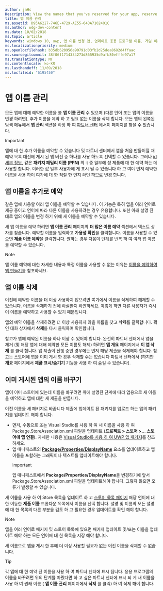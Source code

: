 ```yaml
---
author: jnHs
Description: View the names that you've reserved for your app, reserve additional names (for other languages or to change your app's name), and delete reserved names that you don't need anymore.
title: 앱 이름 관리
ms.assetid: D95A6227-746E-4729-AE55-648A7102401C
ms.author: wdg-dev-content
ms.date: 10/02/2018
ms.topic: article
keywords: windows 10, uwp, 앱 이름 변경 앱, 업데이트 응용 프로그램 이름, 게임 이름, 제품 이름
ms.localizationpriority: medium
ms.openlocfilehash: b35db620956e99791d03fb2d25dea8682d4ffaac
ms.sourcegitcommit: 38f06f1714334273d865935d9afb80efffe97a17
ms.translationtype: MT
ms.contentlocale: ko-KR
ms.lasthandoff: 11/09/2018
ms.locfileid: "6195450"
---
```

# <a name="manage-app-names"></a>앱 이름 관리

모든 앱에 대해 예약한 이름을 볼 **앱 이름 관리** 수 있으며 (다른 언어 또는 앱의 이름을 변경 하려면), 추가 이름을 예약 하 고 필요 없는 이름을 삭제 합니다. 모든 앱의 왼쪽된 탐색 메뉴에서 **앱 관리** 섹션을 확장 하 여 [파트너 센터](https://partner.microsoft.com/dashboard) 에서이 페이지를 찾을 수 있습니다.

> [!IMPORTANT]
> 앱에 대 한 추가 이름을 예약할 수 있습니다 및 파트너 센터에서 앱을 처음 만들어질 때 예약 목록 대신에 게시 된 앱 버전 중 하나를 사용 하도록 선택할 수 있습니다. 그러나 [id 세부 정보](view-app-identity-details.md), 같은 **패키지 패밀리 이름 (PFN)** 의 it 중 일부에 성 제품에 대 한 예약 하는 데 사용할 합니다. 이러한 값 일부 사용자에 게 표시 될 수 있습니다 하 고 여야 먼저 예약한 이름을 사용 하이 여가에 대 한 적절 한 인지 확인 하므로 변경 합니다.


## <a name="reserve-additional-names-for-your-app"></a>앱 이름을 추가로 예약

같은 앱에 사용할 여러 앱 이름을 예약할 수 있습니다. 이 기능은 특히 앱을 여러 언어로 제공 중이고 언어에 따라 다른 이름을 사용하려는 경우 유용합니다. 또한 아래 설명 된 대로 앱의 이름을 변경 하기 위해 새 이름을 예약할 수 있습니다.

새 앱 이름을 예약 하려면 **앱 이름 관리** 페이지의 **더 많은 이름 예약** 섹션에서 텍스트 상자를 찾습니다. 예약할 이름을 입력하고 **가용성 확인**을 클릭합니다. 이름을 사용할 수 있으면 **제품 이름 예약**을 클릭합니다. 원하는 경우 다음이 단계를 반복 하 여 여러 앱 이름을 예약할 수 있습니다.

> [!NOTE]
> 앱 이름 예약에 대한 자세한 내용과 특정 이름을 사용할 수 없는 이유는 [이름을 예약하여 앱 만들기](create-your-app-by-reserving-a-name.md)를 참조하세요.


## <a name="delete-app-names"></a>앱 이름 삭제

이전에 예약한 이름을 더 이상 사용하지 않으려면 여기에서 이름을 삭제하여 해제할 수 있습니다. 이름을 삭제하기 전에 확실한지 확인하세요. 이렇게 하면 다른 사용자가 즉시 이 이름을 예약하고 사용할 수 있기 때문입니다.

앱의 예약 이름을 삭제하려면 더 이상 사용하지 않을 이름을 찾고 **삭제**를 클릭합니다. 확인 대화 상자에서 **삭제**를 다시 클릭하여 확인합니다.

참고가 앱에 예약된 이름을 하나 이상 수 있어야 합니다. 완전히 파트너 센터에서 앱을 제거 (및 해당 앱에 대해 예약한 모든 이름도 해제) 하려면 **앱 개요** 페이지에서 **이 앱 삭제** 를 클릭 합니다. 앱 제출이 진행 중인 경우에는 먼저 해당 제출을 삭제해야 합니다. 참고는 스토어에 앱을 이미 게시 한 경우 삭제할 수는 없습니다 파트너 센터에서 (하지만 **개요** 페이지에서 **제품 표시/숨기기** 기능을 사용 하 여 숨길 수 있습니다). 


## <a name="rename-an-app-that-has-already-been-published"></a>이미 게시된 앱의 이름 바꾸기

앱이 이미 스토어에 있는데 이름을 바꾸려면 위에 설명된 단계에 따라 앱용으로 새 이름을 예약하고 앱에 대한 새 제출을 만듭니다. 

이전 이름을 새 패키지로 바꿉니다 제출에 업데이트 된 패키지를 업로드 하는 앱의 패키지를 업데이트 해야 합니다.
- 먼저, 수동으로 또는 Visual Studio를 사용 하 여 새 이름을 사용 하 여 Package.StoreAssociation.xml 파일을 업데이트 (**프로젝트 > 스토어 >... 스토어에 앱 연결**). 자세한 내용은 [Visual Studio를 사용 하 여 UWP 앱 패키지](../packaging/packaging-uwp-apps.md)를 참조 하세요.
- 앱 매니페스트의 [**Package/Properties/DisplayName**](https://docs.microsoft.com/uwp/schemas/appxpackage/uapmanifestschema/element-displayname) 요소를 업데이트하고 앱 이름을 포함하는 그래픽이나 텍스트를 업데이트해야 합니다. 
  > [!IMPORTANT]
  > 앱 매니페스트에서 **Package/Properties/DisplayName**을 변경하기에 앞서 Package.StoreAssociation.xml 파일을 업데이트해야 합니다. 그렇지 않으면 오류가 발생할 수 있습니다.

새 이름을 사용 하 여 Store 목록을 업데이트 하 고 [스토어 목록 페이지](create-app-store-listings.md) 해당 언어에 대 한 이동한 **제품 이름** 드롭다운 목록에서 이름을 선택 합니다. 설명 및 이름의 모든 설명에 대 한 목록의 다른 부분을 검토 하 고 필요한 경우 업데이트를 확인 해야 합니다.

> [!NOTE]
> 앱을 여러 언어로 패키지 및 스토어 목록에 있으면 패키지 업데이트 및/또는 이름을 업데이트 해야 하는 모든 언어에 대 한 목록을 저장 해야 합니다.

새 이름으로 앱을 게시 한 후에 더 이상 사용할 필요가 없는 이전 이름을 삭제할 수 없습니다.

> [!TIP]
> 각 앱에 대 한 예약 된 이름을 사용 하 여 파트너 센터에 표시 됩니다. 응용 프로그램의 이름을 바꾸려면 위의 단계를 따랐다면 하 고 싶은 파트너 센터에 표시 되 게 새 이름을 사용 하 여 원래 이름 ( **앱 이름 관리** 페이지에서 **삭제** 를 클릭) 하 여 삭제 해야 합니다. 

 

 




